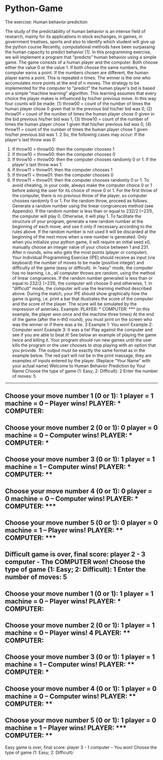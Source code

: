 # Python-Game

The exercise: Human behavior prediction

The study of the predictability of human behavior is an intense field of research, mainly for its
applications in stock exchanges, in games, in government treatises, sports and also to identify which
student will give up the python course Recently, computational methods have been surpassing the
human capacity to predict behavior [1].
In this programming exercise, we will implement a program that "predicts" human behavior
using a simple game.
The game consists of a human player and the computer. Both choose either the value 0 or the
value 1. If both choose the same numbers, the computer earns a point. If the numbers chosen are
different, the human player earns a point. This is repeated n times. The winner is the one who
accumulates more points at the end of n moves. The strategy to be implemented for the computer to
"predict" the human player's bid is based on a simple "machine learning" algorithm.
This learning assumes that every choice the player makes is influenced by his/her previous
move. In this way four counts will be made:
(1) throw00 = count of the number of times the human player chose 0 given that in the
previous bid his/her bid was 0,
(2) throw01 = count of the number of times the human player chose 0 given in the bid
previous his/her bid was 1,
(3) throw10 = count of the number of times the human player chose 1 given that his/her
previous bid was 0,
(4) throw11 = count of the number of times the human player chose 1 given his/her previous
bid was 1.
2
So, the following cases may occur:
If the player's last throw was 0:
1. If throw10 > throw00: then the computer chooses 1
2. If throw10 < throw00: then the computer chooses 0
3. If throw10 = throw00: then the computer chooses randomly 0 or 1.
If the player's last throw was 1:
4. If throw11 > throw01: then the computer chooses 1
5. If throw11 < throw01: then the computer chooses 0
6. If throw11 = throw01: then the computer chooses randomly 0 or 1.
To avoid cheating, in your code, always make the computer choice 0 or 1 before asking the user
for its choice of move 0 or 1.
For the first throw of the computer, there is no previous throw of the player, so computer
chooses randomly 0 or 1.
For the random throw, proceed as follows. Generate a random number using the linear
congruences method (see Appendix). If the random number is less than or equal to 232/2 (=231), the
computer will play 0. Otherwise, it will play 1. To facilitate the structure of your program, generate a
new random number at the beginning of each move, and use it only if necessary according to the rules
above. If the random number is not used it will be discarded at the beginning of the next move when a
new number is generated.
Only when you initialize your python game, it will require an initial seed x0, manually choose
an integer value of your choice between 1 and 231.
After n rounds, wins who gets the most points (player or computer).
Your Individual Programming Exercise (IPE) should receive as input (via keyboard) the
number of moves to be made (positive integer) and difficulty of the game (easy or difficult).
In "easy" mode, the computer has no learning, i.e., all computer throws are random, using the
method of linear congruences. If the random number generated is less than or equal to 232/2 (=231),
the computer will choose 0 and otherwise, 1.
In “difficult” mode, the computer will use the learning method described above.
During the match, your IPE should show graphically how the game is going, i.e. print a bar that
illustrates the score of the computer and the score of the player. The score will be simulated by the
impression of asterisks.
Example:
PLAYER: *
COMPUTER: ***
(in this example, the player won once and the machine three times)
At the end of the game (after the n-th0 round), you must print on the screen who was the winner or if
there was a tie.
3
Example 1:
You won!
Example 2:
Computer won!
Example 3:
It was a tie!
Play against the computer and see if you are able to beat it!
See below an example of playing the game twice and killing it. Your program should run new
games until the user kills the program or the user chooses to stop playing with an option that you
provide.
The output must be exactly the same format as in the example below. The red part will not be
in the print massage, they are examples of inputs entered by the player. (Replace “Your Name” with
your actual name)
Welcome to Human Behavior Prediction by Your Name
Choose the type of game (1: Easy; 2: Difficult): 2
Enter the number of moves: 5
---
Choose your move number 1 (0 or 1): 1
player = 1 machine = 0 – Player wins!
PLAYER: *
COMPUTER:
---
Choose your move number 2 (0 or 1): 0
player = 0 machine = 0 – Computer wins!
PLAYER: *
COMPUTER: *
---
Choose your move number 3 (0 or 1): 1
player = 1 machine = 1 – Computer wins!
PLAYER: *
COMPUTER: **
---
Choose your move number 4 (0 or 1): 0
player = 0 machine = 0 – Computer wins!
PLAYER: *
COMPUTER: ***
---
Choose your move number 5 (0 or 1): 0
player = 0 machine = 1 – Player wins!
PLAYER: **
COMPUTER: ***
---
Difficult game is over, final score: player 2 - 3 computer - The COMPUTER won!
Choose the type of game (1: Easy; 2: Difficult): 1
Enter the number of moves: 5
---
Choose your move number 1 (0 or 1): 1
player = 1 machine = 0 – Player wins!
PLAYER: *
COMPUTER:
---
Choose your move number 2 (0 or 1): 1
player = 1 machine = 0 – Player wins!
4
PLAYER: **
COMPUTER:
---
Choose your move number 3 (0 or 1): 1
player = 1 machine = 1 – Computer wins!
PLAYER: **
COMPUTER: *
---
Choose your move number 4 (0 or 1): 1
player = 0 machine = 0 – Computer wins!
PLAYER: **
COMPUTER: **
---
Choose your move number 5 (0 or 1): 1
player = 0 machine = 1 – Player wins!
PLAYER: ***
COMPUTER: **
---
Easy game is over, final score: player 3 - 1 computer – You won!
Choose the type of game (1: Easy; 2: Difficult):
